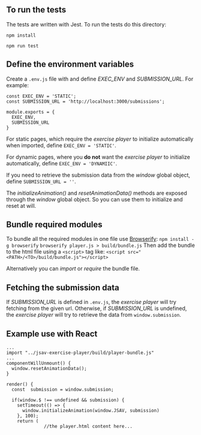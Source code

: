## To run the tests
The tests are written with Jest. To run the tests do this directory:

`npm install`

`npm run test`

## Define the environment variables
Create a `.env.js` file with and define *EXEC_ENV* and *SUBMISSION_URL*. For example:
```
const EXEC_ENV = 'STATIC';
const SUBMISSION_URL = 'http://localhost:3000/submissions';

module.exports = {
  EXEC_ENV,
  SUBMISSION_URL
}
```
For static pages, which require the *exercise player* to initialize automatically when imported, define `EXEC_ENV = 'STATIC'`.

For dynamic pages, where you **do not** want the *exercise player* to initialize automatically, define `EXEC_ENV = 'DYNAMIIC'`.

If you need to retrieve the submission data from the *window* global object, define `SUBMISSION_URL = ''`.

The *initializeAnimation()* and *resetAnimationData()* methods are exposed through the *window* global object. So you can use them to initialize and reset at will.

## Bundle required modules

To bundle all the required modules in one file use [Browserify](http://browserify.org/):
`npm install -g browserify`
`browserify player.js > build/bundle.js`
Then add the bundle to the html file using a `<script>` tag like:
`<script src="<PATH>/<TO>/build/bundle.js"></script>`

Alternatively you can *import* or *require* the bundle file.

## Fetching the submission data
If *SUBMISSION_URL* is defined in `.env.js`, the *exercise player* will try fetching from the given url. Otherwise, if *SUBMISSION_URL* is undefined, the *exercise player* will try to retrieve the data from `window.submission`.

## Example use with React
```
...
import "../jsav-exercise-player/build/player-bundle.js"
...
componentWillUnmount() {
  window.resetAnimationData();
}

render() {
  const  submission = window.submission;

  if(window.$ !== undefined && submission) {
    setTimeout(() => {
      window.initializeAnimation(window.JSAV, submission)
    }, 100);
    return (
              //the player.html content here...
```
